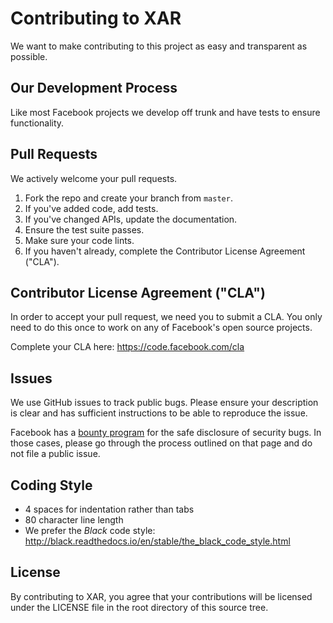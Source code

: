 # Contributing to XAR
We want to make contributing to this project as easy and transparent as
possible.

## Our Development Process
Like most Facebook projects we develop off trunk and have tests to ensure functionality.

## Pull Requests
We actively welcome your pull requests.

1. Fork the repo and create your branch from `master`.
2. If you've added code, add tests.
3. If you've changed APIs, update the documentation.
4. Ensure the test suite passes.
5. Make sure your code lints.
6. If you haven't already, complete the Contributor License Agreement ("CLA").

## Contributor License Agreement ("CLA")
In order to accept your pull request, we need you to submit a CLA. You only need
to do this once to work on any of Facebook's open source projects.

Complete your CLA here: <https://code.facebook.com/cla>

## Issues
We use GitHub issues to track public bugs. Please ensure your description is
clear and has sufficient instructions to be able to reproduce the issue.

Facebook has a [bounty program](https://www.facebook.com/whitehat/) for the safe
disclosure of security bugs. In those cases, please go through the process
outlined on that page and do not file a public issue.

## Coding Style  
* 4 spaces for indentation rather than tabs
* 80 character line length
* We prefer the *Black* code style: http://black.readthedocs.io/en/stable/the_black_code_style.html

## License
By contributing to XAR, you agree that your contributions will be licensed
under the LICENSE file in the root directory of this source tree.
